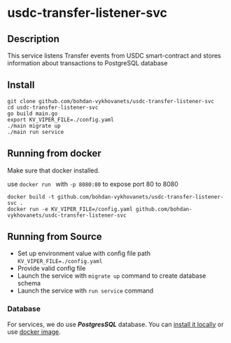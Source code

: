 # usdc-transfer-listener-svc

## Description

This service listens Transfer events from USDC smart-contract and stores information about transactions to PostgreSQL database

## Install

  ```
  git clone github.com/bohdan-vykhovanets/usdc-transfer-listener-svc
  cd usdc-transfer-listener-svc
  go build main.go
  export KV_VIPER_FILE=./config.yaml
  ./main migrate up
  ./main run service
  ```

## Running from docker 
  
Make sure that docker installed.

use `docker run ` with `-p 8080:80` to expose port 80 to 8080

  ```
  docker build -t github.com/bohdan-vykhovanets/usdc-transfer-listener-svc .
  docker run -e KV_VIPER_FILE=/config.yaml github.com/bohdan-vykhovanets/usdc-transfer-listener-svc
  ```

## Running from Source

* Set up environment value with config file path `KV_VIPER_FILE=./config.yaml`
* Provide valid config file
* Launch the service with `migrate up` command to create database schema
* Launch the service with `run service` command


### Database
For services, we do use ***PostgresSQL*** database. 
You can [install it locally](https://www.postgresql.org/download/) or use [docker image](https://hub.docker.com/_/postgres/).

